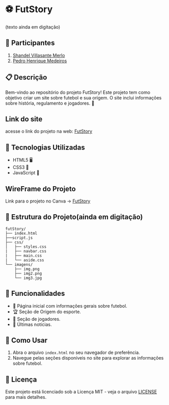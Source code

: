# ⚽ FutStory

(texto ainda em digitação)

## 👫 Participantes

1. [Shandel Villasante Merlo](https://github.com/Shandel-dev)
2. [Pedro Henrique Medeiros](https://github.com/phmsantostts)

## 📋 Descrição

Bem-vindo ao repositório do projeto FutStory! Este projeto tem como objetivo criar um site sobre futebol e sua origem. O site inclui informações sobre história, regulamento e jogadores.  🎉

## Link do site

acesse o link do projeto na web: [FutStory](https://shandel-dev.github.io/FutStory/)

## 🚀 Tecnologias Utilizadas

- HTML5 🖥️
- CSS3 🎨
- JavaScript 🚀

## WireFrame do Projeto
Link para o projeto no Canva -> [FutStory](https://www.canva.com/design/DAGe6aKSMuk/TYfcwG79auhRwiWjcSq3qg/view?utm_content=DAGe6aKSMuk&utm_campaign=designshare&utm_medium=link2&utm_source=uniquelinks&utlId=h33fd38cdba)


## 📂 Estrutura do Projeto(ainda em digitação)

```plaintext
futStory/
├── index.html
├──script.js
├── css/
│   ├── styles.css
|   ├── navbar.css
|   ├── main.css
|   └── aside.css
└── imagens/
    ├── img.png
    ├── img2.png
    └── img3.jpg
```

## 🌟 Funcionalidades

- 📄 Página inicial com informações gerais sobre futebol.
- 🏆 Seção de Origem do esporte.
- 👥 Seção de jogadores.
- 📰 Últimas notícias.

## 🔧 Como Usar

1. Abra o arquivo `index.html` no seu navegador de preferência.
2. Navegue pelas seções disponíveis no site para explorar as informações sobre futebol.

## 📜 Licença

Este projeto está licenciado sob a Licença MIT - veja o arquivo [LICENSE](LICENSE) para mais detalhes.
